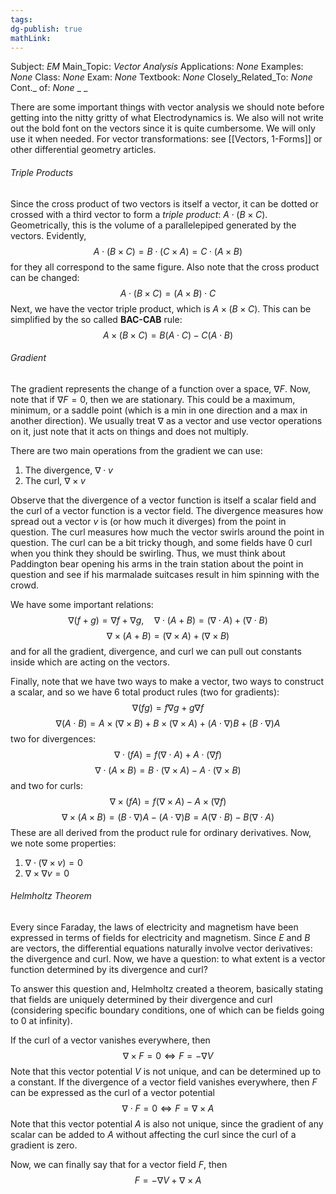 ```yaml
---
tags: 
dg-publish: true
mathLink: 
---
```

Subject: _EM_
Main\_Topic: _Vector Analysis_
Applications: _None_
Examples: _None_
Class: _None_
Exam: _None_
Textbook: _None_
Closely\_Related\_To: _None_
Cont.\_ of: _None_ 
_
_

There are some important things with vector analysis we should note before getting into the nitty gritty of what Electrodynamics is. We also will not write out the bold font on the vectors since it is quite cumbersome. We will only use it when needed. For vector transformations: see [[Vectors, 1-Forms]] or other differential geometry articles.

###### Triple Products
Since the cross product of two vectors is itself a vector, it can be dotted or crossed with a third vector to form a _triple product_: $A \cdot (B \times C)$. Geometrically, this is the volume of a parallelepiped generated by the vectors. Evidently, 
$$
A \cdot (B \times C) = B \cdot (C \times A) = C \cdot (A \times B)
$$
for they all correspond to the same figure. Also note that the cross product can be changed:
$$
A \cdot (B \times C) = (A \times B) \cdot C
$$
Next, we have the vector triple product, which is $A \times(B \times C)$. This can be simplified by the so called **BAC-CAB** rule: 
$$
A \times(B \times C) = B(A \cdot C) - C(A \cdot B)
$$

###### Gradient 
The gradient represents the change of a function over a space, $\nabla F$. Now, note that if $\nabla F = 0$, then we are stationary. This could be a maximum, minimum, or a saddle point (which is a min in one direction and a max in another direction). We usually treat $\nabla$ as a vector and use vector operations on it, just note that it acts on things and does not multiply. 

There are two main operations from the gradient we can use: 
1. The divergence, $\nabla \cdot v$
2. The curl,  $\nabla \times v$

Observe that the divergence of a vector function is itself a scalar field and the curl of a vector function is a vector field. The divergence measures how spread out a vector $v$ is (or how much it diverges) from the point in question. The curl measures how much the vector swirls around the point in question. The curl can be a bit tricky though, and some fields have $0$ curl when you think they should be swirling. Thus, we must think about Paddington bear opening his arms in the train station about the point in question and see if his marmalade suitcases result in him spinning with the crowd. 

We have some important relations:
$$
\nabla (f+g) = \nabla f + \nabla g, \quad \nabla \cdot (A+B) = (\nabla \cdot A) + (\nabla \cdot B)
$$
$$
\nabla \times (A + B) = (\nabla \times A) + (\nabla \times B)
$$
and for all the gradient, divergence, and curl we can pull out constants inside which are acting on the vectors. 

Finally, note that we have two ways to make a vector, two ways to construct a scalar, and so we have $6$ total product rules (two for gradients):
$$
\nabla(fg) = f \nabla g + g \nabla f
$$
$$
\nabla (A \cdot B) = A \times (\nabla \times B) + B \times (\nabla \times A) + (A \cdot \nabla )B + (B \cdot \nabla) A
$$
two for divergences: 
$$
\nabla \cdot (f A) = f(\nabla \cdot A) + A \cdot(\nabla f)
$$
$$
\nabla \cdot (A \times B) = B \cdot (\nabla \times A) - A \cdot (\nabla \times B) 
$$
and two for curls: 
$$
\nabla \times (fA) = f(\nabla \times A) - A \times(\nabla f)
$$
$$
\nabla \times (A \times B) = (B \cdot \nabla) A - (A \cdot \nabla )B = A(\nabla \cdot B) - B(\nabla \cdot A)
$$
These are all derived from the product rule for ordinary derivatives. Now, we note some properties: 
1. $\nabla \cdot (\nabla \times v) = 0$
2. $\nabla \times \nabla v = 0$

###### Helmholtz Theorem
Every since Faraday, the laws of electricity and magnetism have been expressed in terms of fields for electricity and magnetism. Since $E$ and $B$ are vectors, the differential equations naturally involve vector derivatives: the divergence and curl. Now, we have a question: to what extent is a vector function determined by its divergence and curl? 

To answer this question and, Helmholtz created a theorem, basically stating that fields are uniquely determined by their divergence and curl (considering specific boundary conditions, one of which can be fields going to 0 at infinity). 

If the curl of a vector vanishes everywhere, then
$$
\nabla \times F = 0 \iff F = -\nabla V
$$
Note that this vector potential $V$ is not unique, and can be determined up to a constant. If the divergence of a vector field vanishes everywhere, then $F$ can be expressed as the curl of a vector potential
$$
\nabla \cdot F = 0 \iff F = \nabla \times A
$$
Note that this vector potential $A$ is also not unique, since the gradient of any scalar can be added to $A$ without affecting the curl since the curl of a gradient is zero.

Now, we can finally say that for a vector field $F$, then
$$
F = -\nabla V + \nabla \times A
$$